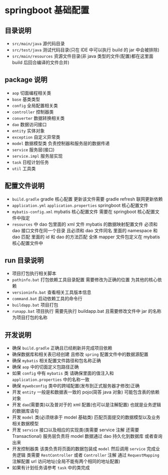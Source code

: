 # springboot 基础配置

## 目录说明

- `src/main/java` 源代码目录
- `src/test/java` 测试代码目录(只在 IDE 中可以执行 build 的 jar 中会被排除)
- `src/main/resources` 资源文件目录(非 java 类型的文件(配置)都在这里面 build 后回合编译的文件合并)

## package 说明

- `aop` 切面编程相关类
- `base` 基类类型
- `config` 全局配置相关类
- `controller` 控制器类
- `converter` 数据转换相关类
- `dao` 数据访问接口
- `entity` 实体对象
- `exception` 自定义异常类
- `model` 数据模型类 负责控制器和服务层的数据传递
- `service` 服务层(接口)
- `service.impl` 服务层实现
- `task` 日程计划任务
- `util` 工具类

## 配置文件说明

- `build.gradle` gradle 核心配置 更新该文件需要 gradle refresh 联网更新依赖
- `application.yml` `application.properties` springboot 核心配置文件
- `mybatis-config.xml` mybatis 核心配置文件 需要在 springboot 核心配置文件中指定
- `resources` 中 dao 包里面的 xml 文件 mybatis 的数据映射配置文件 必须和 dao 接口文件在同一个目录 且必须和 dao 文件同名 里面的 namespace 和 dao 匹配 里面的 id 和 dao 的方法匹配 全体 mapper 文件包定义在 mybatis 核心配置文件中

## run 目录说明

- 项目打包执行相关脚本
- `pathinfo.bat` 打包依赖工具目录配置 需要修改为正确的位置 为其他的核心依赖
- `versioninfo.bat` 查看相关工具版本信息
- `command.bat` 启动依赖工具的命令行
- `buildapp.bat` 项目打包
- `runapp.bat` 项目执行 需要先执行 buildapp.bat 且需要修改文件中 jar 的名称为项目打包的名称

## 开发说明

- 确保 `build.gradle` 正确且已经刷新并完成项目依赖
- 确保数据库和相关表已经创建 且修改 `spring` 配置文件中的数据源配置
- 确保 `mybatis` 相关配置文件路径和包名称正确
- 确保 `aop` 中的切面定义包路径正确
- 如果 `config` 中有 `mybatis` 类 请确保里面的值注入和 `application.properties` 中的名称一致
- 确保 `mywebconfig` 类中的跨域配置(发布到正式服务器才修改)正确
- 开发 `entity` 一般是和数据表一致的 pojo(简答 java 对象) 可能包含表的依赖对象
- 开发 `dao`(需要类)以及普对于的 xml 配置(也可以是注解配置) 也就是业务逻辑的数据库语句
- 开发 `model` 类(必须继承于 model 基础类) 匹配页面提交的数据模型以及业务相关数据模型
- 开发 `service` 接口以及相应的实现类(类需要 service 注解 还需要 Transactional) 服务层负责将 model 数据通过 dao 持久化到数据库 或者查询出来
- 开发控制器类 该类负责将页面的数据包装成 `model` 然后调用 `service` 完成业务逻辑 类需要 `RestController` 或者 `Controller` 注解 通过 `RequestMapping` 注解配置 url 访问地址(全局不能有两个相同的地址配置)
- 如果有计划任务请参考 `task` 中的类完成
